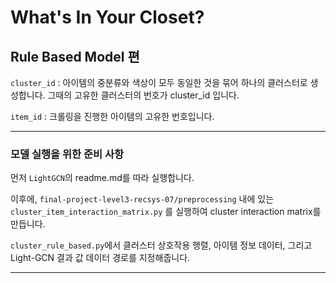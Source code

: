 # What's In Your Closet?

## Rule Based Model 편

`cluster_id` : 아이템의 중분류와 색상이 모두 동일한 것을 묶어 하나의 클러스터로 생성합니다. 그때의 고유한 클러스터의 번호가 cluster_id 입니다.

`item_id` : 크롤링을 진행한 아이템의 고유한 번호입니다.

---

### 모델 실행을 위한 준비 사항

먼저 `LightGCN`의 readme.md를 따라 실행합니다.

이후에, `final-project-level3-recsys-07/preprocessing` 내에 있는 `cluster_item_interaction_matrix.py` 를 실행하여 cluster interaction matrix를 만듭니다. 

`cluster_rule_based.py`에서 클러스터 상호작용 행렬, 아이템 정보 데이터, 그리고 Light-GCN 결과 값 데이터 경로를 지정해줍니다. 

---
